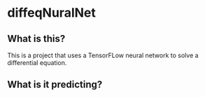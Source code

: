 # diffeqNuralNet


## What is this?
This is a project that uses a TensorFLow neural network to solve a differential equation.

## What is it predicting?
